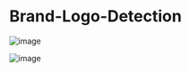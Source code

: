 # Brand-Logo-Detection


![image](https://user-images.githubusercontent.com/44370096/169658017-6ef77b1d-0814-41ee-8667-ab9776299789.png)

![image](https://user-images.githubusercontent.com/44370096/169657973-e13c0bd4-db5f-4ddc-adcd-1cfa26c31519.png)

